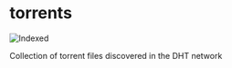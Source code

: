 torrents 
========
![Indexed](https://img.shields.io/badge/indexed-153545-blue)

Collection of torrent files discovered in the DHT network
